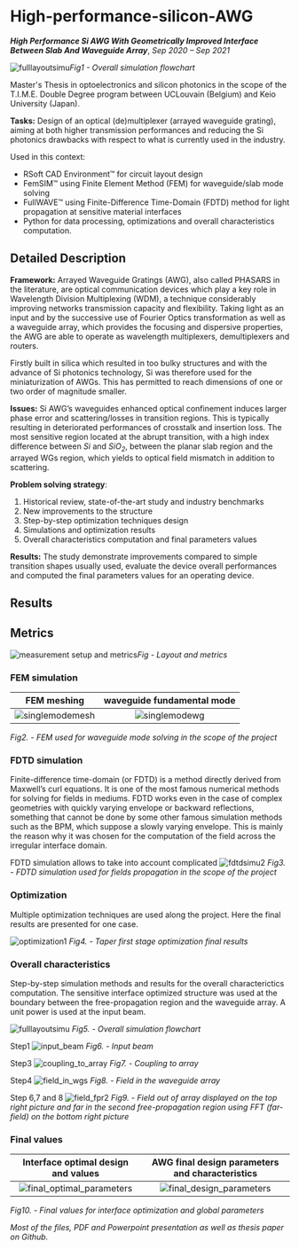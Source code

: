 # High-performance-silicon-AWG

__*High Performance Si AWG With Geometrically Improved Interface Between Slab And Waveguide Array*__,
*Sep 2020 – Sep 2021*

![fulllayoutsimu](https://user-images.githubusercontent.com/48290004/152956658-46663b4c-e582-492f-ab08-50fbb472fec7.PNG)*Fig1 - Overall simulation flowchart*

<!---<img src="https://user-images.githubusercontent.com/48290004/152956658-46663b4c-e582-492f-ab08-50fbb472fec7.PNG" data-canonical-src="https://gyazo.com/eb5c5741b6a9a16c692170a41a49c858.png" width="1311" height="736" />--->

Master's Thesis in optoelectronics and silicon photonics in the scope of the T.I.M.E. Double Degree program between UCLouvain (Belgium) and Keio University (Japan).

__Tasks:__ Design of an optical (de)multiplexer (arrayed waveguide grating), aiming at both higher transmission performances and reducing the Si photonics drawbacks with respect to what is currently used in the industry.

Used in this context: 
* RSoft CAD Environment™ for circuit layout design
* FemSIM™ using Finite Element Method (FEM) for waveguide/slab mode solving
* FullWAVE™ using Finite-Difference Time-Domain (FDTD) method for light propagation at sensitive material interfaces
* Python for data processing, optimizations and overall characteristics computation.

## Detailed Description

__Framework:__ 
Arrayed Waveguide Gratings (AWG), also called PHASARS in the literature, are optical
communication devices which play a key role in Wavelength Division Multiplexing (WDM),
a technique considerably improving networks transmission capacity and flexibility. Taking
light as an input and by the successive use of Fourier Optics transformation as well as a
waveguide array, which provides the focusing and dispersive properties, the AWG are able to
operate as wavelength multiplexers, demultiplexers and routers.

Firstly built in silica which resulted
in too bulky structures and with the advance of Si photonics technology, Si was therefore
used for the miniaturization of AWGs. This has permitted to reach dimensions of one or
two order of magnitude smaller.

__Issues:__ Si AWG’s waveguides enhanced optical
confinement induces larger phase error and scattering/losses in transition regions. This is
typically resulting in deteriorated performances of crosstalk and insertion loss. The most
sensitive region located at the abrupt transition, with a high index difference between *Si* and
*SiO<sub>2</sub>*, between the planar slab region and the arrayed WGs region, which yields to optical
field mismatch in addition to scattering.

__Problem solving strategy__: 
1. Historical review, state-of-the-art study and industry benchmarks
2. New improvements to the structure
3. Step-by-step optimization techniques design
4. Simulations and optimization results
5. Overall characteristics computation and final parameters values

__Results:__ The study demonstrate improvements compared to simple transition
shapes usually used, evaluate the device overall performances and computed the final 
parameters values for an operating device.

## Results
## Metrics
![measurement setup and metrics](https://user-images.githubusercontent.com/48290004/152970739-d6fd7162-1671-415f-a1b2-7e0ebd06c3da.PNG)*Fig - Layout and metrics*

### FEM simulation
FEM meshing        |   waveguide fundamental mode
:-------------------------:|:-------------------------:
![singlemodemesh](https://user-images.githubusercontent.com/48290004/153052357-e503d7aa-8c0c-4eb0-9fe9-35e4ecddbca2.PNG)|![singlemodewg](https://user-images.githubusercontent.com/48290004/153052402-260f63e9-fcb6-4361-a256-b6c9e031b926.PNG)

*Fig2. - FEM used for waveguide mode solving in the scope of the project*

### FDTD simulation
Finite-difference time-domain (or FDTD) is a method directly derived from Maxwell’s curl
equations. It is one of the most famous numerical methods for solving for fields in mediums. FDTD works even in the case
of complex geometries with quickly varying envelope or backward reflections, something
that cannot be done by some other famous simulation methods such as the BPM, which
suppose a slowly varying envelope. This is mainly the reason why it was chosen for the
computation of the field across the irregular interface domain.

FDTD simulation allows to take into account complicated 
![fdtdsimu2](https://user-images.githubusercontent.com/48290004/153053602-56d1e345-2168-469e-aac5-c1497ef1ec04.PNG)
*Fig3. - FDTD simulation used for fields propagation in the scope of the project*

### Optimization
Multiple optimization techniques are used along the project. Here the final results are presented for one case.

![optimization1](https://user-images.githubusercontent.com/48290004/153063913-e6048f7c-027c-4372-a462-1ebad3b59978.PNG)
*Fig4. - Taper first stage optimization final results*

### Overall characteristics
Step-by-step simulation methods and results for the overall characterictics computation. The sensitive interface optimized structure
was used at the boundary between the free-propagation region and the waveguide array. A unit power is used at the input beam.

![fulllayoutsimu](https://user-images.githubusercontent.com/48290004/152956658-46663b4c-e582-492f-ab08-50fbb472fec7.PNG)
*Fig5. - Overall simulation flowchart*

Step1
![input_beam](https://user-images.githubusercontent.com/48290004/153057264-a468037e-aa3b-4153-a48f-45556166f906.PNG)
*Fig6. - Input beam*

Step3
![coupling_to_array](https://user-images.githubusercontent.com/48290004/153057596-8195c8cf-07fb-4af4-bd28-3d1aeb01d984.PNG)
*Fig7. - Coupling to array*

Step4
![field_in_wgs](https://user-images.githubusercontent.com/48290004/153057604-41660992-be11-4096-8b5c-47456843b0f6.PNG)
*Fig8. - Field in the waveguide array*

Step 6,7 and 8
![field_fpr2](https://user-images.githubusercontent.com/48290004/153057614-3e4b6c15-36a1-4adf-8397-83524525d0e1.PNG)
*Fig9. - Field out of array displayed on the top right picture and far in the second free-propagation region using FFT (far-field) on the bottom right picture*

### Final values
Interface optimal design and values         |   AWG final design parameters and characteristics
:-------------------------:|:-------------------------:
![final_optimal_parameters](https://user-images.githubusercontent.com/48290004/152979609-c84fd644-78e4-4158-b415-edabddd1b4a8.PNG)  |  ![final_design_parameters](https://user-images.githubusercontent.com/48290004/152966115-fcc6e55c-6dc0-4800-a982-51ed8bb8be1c.PNG)

*Fig10. - Final values for interface optimization and global parameters*

*Most of the files, PDF and Powerpoint presentation as well as thesis paper on Github.*
